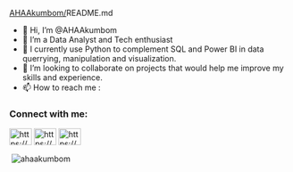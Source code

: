 [AHAAkumbom/](https://github.com/AHAAkumbom/AHAAkumbom)README.md
- 👋 Hi, I’m @AHAAkumbom
- 👀 I’m a Data Analyst and Tech enthusiast
- 🌱 I currently use Python to complement SQL and Power BI in data querrying, manipulation and visualization.
- 💞️ I’m looking to collaborate on projects that would help me improve my skills and experience.
- 📫 How to reach me :
<h3 align="left">Connect with me:</h3>
<p align="left">
<a href="https://linkedin.com/in/https://www.linkedin.com/in/achumbom-haggai-akumbom-695b361a7/" target="blank"><img align="center" src="https://raw.githubusercontent.com/rahuldkjain/github-profile-readme-generator/master/src/images/icons/Social/linked-in-alt.svg" alt="https://www.linkedin.com/in/achumbom-haggai-akumbom-695b361a7/" height="30" width="40" /></a>
<a href="https://kaggle.com/https://www.kaggle.com/haggaiakumbom" target="blank"><img align="center" src="https://raw.githubusercontent.com/rahuldkjain/github-profile-readme-generator/master/src/images/icons/Social/kaggle.svg" alt="https://www.kaggle.com/haggaiakumbom" height="30" width="40" /></a>
<a href="https://www.behance.net/https://www.behance.net/haggaiakumbom" target="blank"><img align="center" src="https://raw.githubusercontent.com/rahuldkjain/github-profile-readme-generator/master/src/images/icons/Social/behance.svg" alt="https://www.behance.net/haggaiakumbom" height="30" width="40" /></a>
</p>

<p>&nbsp;<img align="center" src="https://github-readme-stats.vercel.app/api?username=ahaakumbom&show_icons=true&locale=en" alt="ahaakumbom" /></p>

<!---
AHAAkumbom/AHAAkumbom is a ✨ special ✨ repository because its `README.md` (this file) appears on your GitHub profile.
You can click the Preview link to take a look at your changes.
--->
